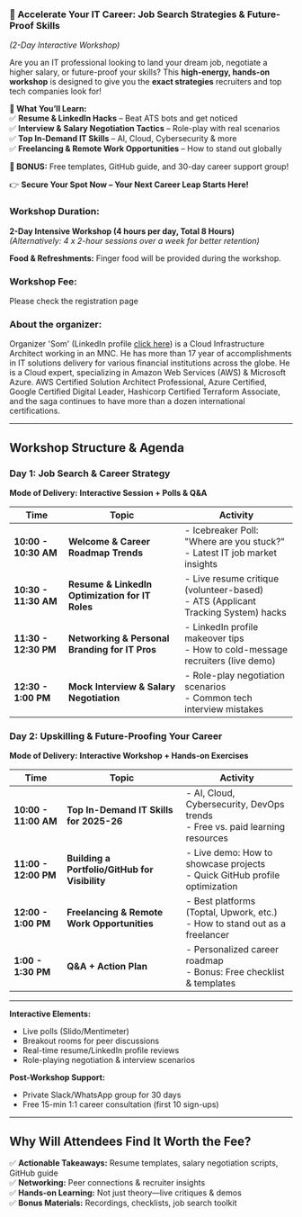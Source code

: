 
### **🚀 Accelerate Your IT Career: Job Search Strategies & Future-Proof Skills**  
*(2-Day Interactive Workshop)*  

Are you an IT professional looking to land your dream job, negotiate a higher salary, or future-proof your skills? This **high-energy, hands-on workshop** is designed to give you the **exact strategies** recruiters and top tech companies look for!  

**🔹 What You’ll Learn:**  
✅ **Resume & LinkedIn Hacks** – Beat ATS bots and get noticed  
✅ **Interview & Salary Negotiation Tactics** – Role-play with real scenarios  
✅ **Top In-Demand IT Skills** – AI, Cloud, Cybersecurity & more  
✅ **Freelancing & Remote Work Opportunities** – How to stand out globally  

**🎁 BONUS:** Free templates, GitHub guide, and 30-day career support group!  

👉 **Secure Your Spot Now – Your Next Career Leap Starts Here!** 

### **Workshop Duration:**  
**2-Day Intensive Workshop (4 hours per day, Total 8 Hours)**  
*(Alternatively: 4 x 2-hour sessions over a week for better retention)*  

**Food & Refreshments:** Finger food will be provided during the workshop.

### **Workshop Fee:**  

Please check the registration page

### **About the organizer:**
Organizer 'Som' (LinkedIn profile [click here](https://www.linkedin.com/in/somspeaks/)) is a Cloud Infrastructure Architect working in an MNC. He has more than 17 year of accomplishments in IT solutions delivery for various financial institutions across the globe. He is a Cloud expert, specializing in Amazon Web Services (AWS) & Microsoft Azure. AWS Certified Solution Architect Professional, Azure Certified, Google Certified Digital Leader, Hashicorp Certified Terraform Associate, and the saga continues to have more than a dozen international certifications.

---
## **Workshop Structure & Agenda**  

### **Day 1: Job Search & Career Strategy**  
**Mode of Delivery:** **Interactive Session + Polls & Q&A**  

| Time | Topic | Activity |  
|------|-------|----------|  
| **10:00 - 10:30 AM** | **Welcome & Career Roadmap Trends** | - Icebreaker Poll: "Where are you stuck?" <br> - Latest IT job market insights |  
| **10:30 - 11:30 AM** | **Resume & LinkedIn Optimization for IT Roles** | - Live resume critique (volunteer-based) <br> - ATS (Applicant Tracking System) hacks |  
| **11:30 - 12:30 PM** | **Networking & Personal Branding for IT Pros** | - LinkedIn profile makeover tips <br> - How to cold-message recruiters (live demo) |  
| **12:30 - 1:00 PM** | **Mock Interview & Salary Negotiation** | - Role-play negotiation scenarios <br> - Common tech interview mistakes |  

### **Day 2: Upskilling & Future-Proofing Your Career**  
**Mode of Delivery:** **Interactive Workshop + Hands-on Exercises**  

| Time | Topic | Activity |  
|------|-------|----------|  
| **10:00 - 11:00 AM** | **Top In-Demand IT Skills for 2025-26** | - AI, Cloud, Cybersecurity, DevOps trends <br> - Free vs. paid learning resources |  
| **11:00 - 12:00 PM** | **Building a Portfolio/GitHub for Visibility** | - Live demo: How to showcase projects <br> - Quick GitHub profile optimization |  
| **12:00 - 1:00 PM** | **Freelancing & Remote Work Opportunities** | - Best platforms (Toptal, Upwork, etc.) <br> - How to stand out as a freelancer |  
| **1:00 - 1:30 PM** | **Q&A + Action Plan** | - Personalized career roadmap <br> - Bonus: Free checklist & templates |  

---
 **Interactive Elements:**  
   - Live polls (Slido/Mentimeter)  
   - Breakout rooms for peer discussions  
   - Real-time resume/LinkedIn profile reviews  
   - Role-playing negotiation & interview scenarios  

 **Post-Workshop Support:**  
   - Private Slack/WhatsApp group for 30 days  
   - Free 15-min 1:1 career consultation (first 10 sign-ups)  

---
## **Why Will Attendees Find It Worth the Fee?**  
✅ **Actionable Takeaways:** Resume templates, salary negotiation scripts, GitHub guide  
✅ **Networking:** Peer connections & recruiter insights  
✅ **Hands-on Learning:** Not just theory—live critiques & demos  
✅ **Bonus Materials:** Recordings, checklists, job search toolkit  
